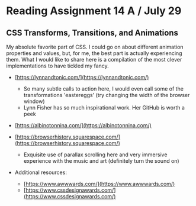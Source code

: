 # Reading Assignment 14 A / July 29

## CSS Transforms, Transitions, and Animations

My absolute favorite part of CSS. I could go on about different animation properties and values, but, for me, the best part is actually experiencing them. What I would like to share here is a compilation of the most clever implementations to have tickled my fancy.

- [https://lynnandtonic.com/](https://lynnandtonic.com/)
  - So many subtle calls to action here, I would even call some of the transformations 'eastereggs' (try changing the width of the browser window)
  - Lynn Fisher has so much inspirational work. Her GitHub is worth a peek

- [https://albinotonnina.com/](https://albinotonnina.com/)

- [https://browserhistory.squarespace.com/](https://browserhistory.squarespace.com/)
  - Exquisite use of parallax scrolling here and very immersive experience with the music and art (definitely turn the sound on)

- Additional resources:
  - [https://www.awwwards.com/](https://www.awwwards.com/)
  - [https://www.cssdesignawards.com/](https://www.cssdesignawards.com/)
